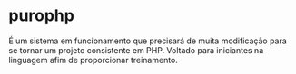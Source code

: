 # purophp
É um sistema em funcionamento que precisará de muita modificação para se 
tornar um projeto consistente em PHP. Voltado para iniciantes na linguagem 
afim de proporcionar treinamento.
